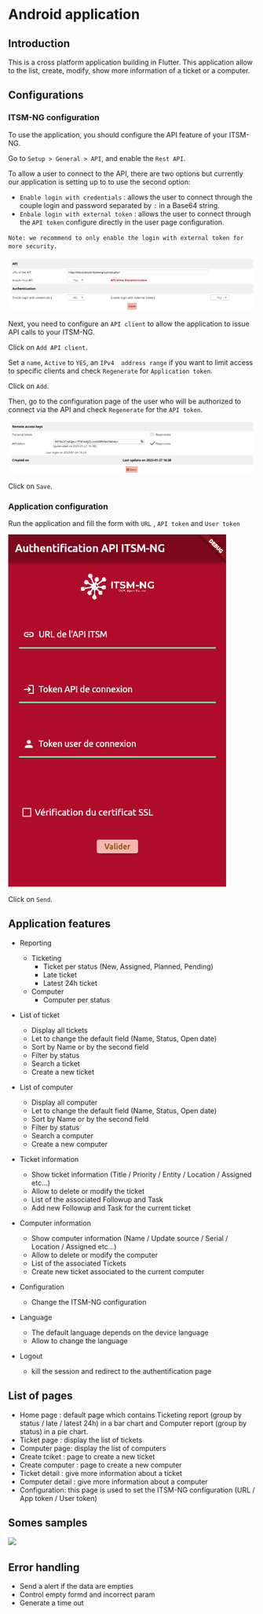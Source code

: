 # Android application

## Introduction

This is a cross platform application building in Flutter. This application allow to the list, create, modify, show more information of a ticket or a computer.

## Configurations

### ITSM-NG configuration


To use the application, you should configure the API feature of your ITSM-NG.

Go to `Setup > General > API`, and enable the `Rest API`.

To allow a user to connect to the API, there are two options but currently our application is setting up to to use the second option:

* `Enable login with credentials` : allows the user to connect through the couple login and password separated by `:` in a Base64 string.
* `Enbale login with external token` : allows the user to connect through the `API token` configure directly in the user page configuration.

`Note: we recommend to only enable the login with external token for more security.`

![](../img/android-app/android-app_api_configuration.png)

Next, you need to configure an `API client` to allow the application to issue API calls to your ITSM-NG.

Click on `Add API client`.

Set a `name`, `Active` to `YES`, an `IPv4  address range` if you want to limit access to specific clients and check `Regenerate` for `Application token`.

Click on `Add`.

Then, go to the configuration page of the user who will be authorized to connect via the API and check `Regenerate` for the `API token`.

![](../img/android-app/android-app_api_user.png)

Click on `Save`.


### Application configuration

Run the application  and fill the form with `URL` , `API token` and `User token`

![](../img/android-app/android-app_authentification.png)

Click on `Send`.

## Application features

* Reporting 
    * Ticketing
        * Ticket per status (New, Assigned, Planned, Pending)
        * Late ticket
        * Latest 24h ticket
    * Computer
        * Computer per status

* List of ticket
    * Display all tickets
    * Let to change the default field (Name, Status, Open date) 
    * Sort by Name or by the second field
    * Filter by status
    * Search a ticket
    * Create a new ticket

* List of computer
    * Display all computer
    * Let to change the default field (Name, Status, Open date) 
    * Sort by Name or by the second field
    * Filter by status
    * Search a computer
    * Create a new computer

* Ticket information
    * Show ticket information (Title / Priority / Entity / Location / Assigned etc...)
    * Allow to delete or modify the ticket
    * List of the associated Followup and Task
    * Add new Followup and Task for the current ticket

* Computer information
    * Show computer information (Name / Update source / Serial / Location / Assigned etc...)
    * Allow to delete or modify the computer
    * List of the associated Tickets
    * Create new ticket associated to the current computer

* Configuration    
    * Change the ITSM-NG configuration

* Language
    * The default language depends on the device language
    * Allow to change the language

* Logout
    * kill the session and redirect to the authentification page
## List of pages

* Home page : default page which contains Ticketing report (group by status / late / latest 24h) in a bar chart and Computer report (group by status) in a pie chart.
* Ticket page : display the list of tickets 
* Computer page: display the list of computers
* Create tciket : page to create a new ticket
* Create computer : page to create a new computer
* Ticket detail : give more information about a ticket
* Computer detail : give more information about a computer
* Configuration: this page is used to set the ITSM-NG configuration (URL / App token / User token)


## Somes samples

![](../img/android-app/android-app_example.png)


## Error handling

* Send a alert if the data are empties
* Control empty formd and incorrect param
* Generate a time out 
